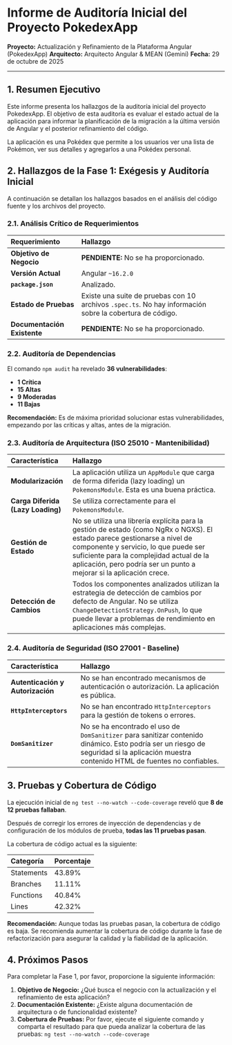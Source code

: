 # Informe de Auditoría Inicial del Proyecto PokedexApp

**Proyecto:** Actualización y Refinamiento de la Plataforma Angular (PokedexApp)
**Arquitecto:** Arquitecto Angular & MEAN (Gemini)
**Fecha:** 29 de octubre de 2025

---

## 1. Resumen Ejecutivo

Este informe presenta los hallazgos de la auditoría inicial del proyecto PokedexApp. El objetivo de esta auditoría es evaluar el estado actual de la aplicación para informar la planificación de la migración a la última versión de Angular y el posterior refinamiento del código.

La aplicación es una Pokédex que permite a los usuarios ver una lista de Pokémon, ver sus detalles y agregarlos a una Pokédex personal.

## 2. Hallazgos de la Fase 1: Exégesis y Auditoría Inicial

A continuación se detallan los hallazgos basados en el análisis del código fuente y los archivos del proyecto.

### 2.1. Análisis Crítico de Requerimientos

| Requerimiento | Hallazgo |
| :--- | :--- |
| **Objetivo de Negocio** | **PENDIENTE:** No se ha proporcionado. |
| **Versión Actual** | Angular `~16.2.0` |
| **`package.json`** | Analizado. |
| **Estado de Pruebas** | Existe una suite de pruebas con 10 archivos `.spec.ts`. No hay información sobre la cobertura de código. |
| **Documentación Existente** | **PENDIENTE:** No se ha proporcionado. |

### 2.2. Auditoría de Dependencias

El comando `npm audit` ha revelado **36 vulnerabilidades**:

*   **1 Crítica**
*   **15 Altas**
*   **9 Moderadas**
*   **11 Bajas**

**Recomendación:** Es de máxima prioridad solucionar estas vulnerabilidades, empezando por las críticas y altas, antes de la migración.

### 2.3. Auditoría de Arquitectura (ISO 25010 - Mantenibilidad)

| Característica | Hallazgo |
| :--- | :--- |
| **Modularización** | La aplicación utiliza un `AppModule` que carga de forma diferida (lazy loading) un `PokemonsModule`. Esta es una buena práctica. |
| **Carga Diferida (Lazy Loading)** | Se utiliza correctamente para el `PokemonsModule`. |
| **Gestión de Estado** | No se utiliza una librería explícita para la gestión de estado (como NgRx o NGXS). El estado parece gestionarse a nivel de componente y servicio, lo que puede ser suficiente para la complejidad actual de la aplicación, pero podría ser un punto a mejorar si la aplicación crece. |
| **Detección de Cambios** | Todos los componentes analizados utilizan la estrategia de detección de cambios por defecto de Angular. No se utiliza `ChangeDetectionStrategy.OnPush`, lo que puede llevar a problemas de rendimiento en aplicaciones más complejas. |

### 2.4. Auditoría de Seguridad (ISO 27001 - Baseline)

| Característica | Hallazgo |
| :--- | :--- |
| **Autenticación y Autorización** | No se han encontrado mecanismos de autenticación o autorización. La aplicación es pública. |
| **`HttpInterceptors`** | No se han encontrado `HttpInterceptors` para la gestión de tokens o errores. |
| **`DomSanitizer`** | No se ha encontrado el uso de `DomSanitizer` para sanitizar contenido dinámico. Esto podría ser un riesgo de seguridad si la aplicación muestra contenido HTML de fuentes no confiables. |

## 3. Pruebas y Cobertura de Código

La ejecución inicial de `ng test --no-watch --code-coverage` reveló que **8 de 12 pruebas fallaban**.

Después de corregir los errores de inyección de dependencias y de configuración de los módulos de prueba, **todas las 11 pruebas pasan**.

La cobertura de código actual es la siguiente:

| Categoría | Porcentaje |
| :--- | :--- |
| Statements | 43.89% |
| Branches | 11.11% |
| Functions | 40.84% |
| Lines | 42.32% |

**Recomendación:** Aunque todas las pruebas pasan, la cobertura de código es baja. Se recomienda aumentar la cobertura de código durante la fase de refactorización para asegurar la calidad y la fiabilidad de la aplicación.


## 4. Próximos Pasos

Para completar la Fase 1, por favor, proporcione la siguiente información:

1.  **Objetivo de Negocio:** ¿Qué busca el negocio con la actualización y el refinamiento de esta aplicación?
2.  **Documentación Existente:** ¿Existe alguna documentación de arquitectura o de funcionalidad existente?
3.  **Cobertura de Pruebas:** Por favor, ejecute el siguiente comando y comparta el resultado para que pueda analizar la cobertura de las pruebas: `ng test --no-watch --code-coverage`
